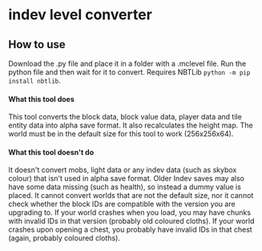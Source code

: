 # indev level converter

## How to use
Download the .py file and place it in a folder with a .mclevel file. Run the python file and then wait for it to convert.
Requires NBTLib `python -m pip install nbtlib`.

#### What this tool does
This tool converts the block data, block value data, player data and tile entity data into alpha save format. It also recalculates the height map.
The world must be in the default size for this tool to work (256x256x64).

#### What this tool doesn't do
It doesn't convert mobs, light data or any indev data (such as skybox colour) that isn't used in alpha save format.
Older Indev saves may also have some data missing (such as health), so instead a dummy value is placed.
It cannot convert worlds that are not the default size, nor it cannot check whether the block IDs are compatible with the version you are upgrading to.
If your world crashes when you load, you may have chunks with invalid IDs in that version (probably old coloured cloths).
If your world crashes upon opening a chest, you probably have invalid IDs in that chest (again, probably coloured cloths).
